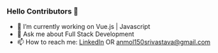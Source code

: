 <!--
**anmolsri150/anmolsri150** is a ✨ _special_ ✨ repository because its `README.md` (this file) appears on your GitHub profile.

Here are some ideas to get you started:

- 🔭 I’m currently working on ...
- 🌱 I’m currently learning ...
- 👯 I’m looking to collaborate on ...
- 🤔 I’m looking for help with ...
- 💬 Ask me about ...
- 📫 How to reach me: ...
- 😄 Pronouns: ...
- ⚡ Fun fact: ...
-->
### Hello Contributors 👋


- 🔭 I’m currently working on Vue.js | Javascript
- 💬 Ask me about Full Stack Development
- 📫 How to reach me: [LinkedIn](https://www.linkedin.com/in/anmolsri150/) OR anmol150srivastava@gmail.com
